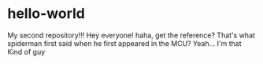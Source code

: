 # hello-world
My second repository!!!
Hey everyone!
haha, get the reference? That's what spiderman first said when he first appeared in the MCU? Yeah... I'm that Kind of guy
